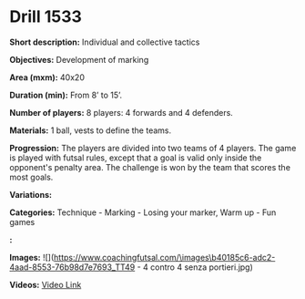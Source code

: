 # Drill 1533

**Short description:**
Individual and collective tactics

**Objectives:**
Development of marking

**Area (mxm):**
40x20

**Duration (min):**
From 8’ to 15’.

**Number of players:**
8 players: 4 forwards and 4 defenders.

**Materials:**
1 ball, vests to define the teams.

**Progression:**
The players are divided into two teams of 4 players. The game is played with futsal rules, except that a goal is valid only inside the opponent's penalty area. The challenge is won by the team that scores the most goals.

**Variations:**


**Categories:**
Technique - Marking - Losing your marker, Warm up - Fun games

**:**


**Images:**
![](https://www.coachingfutsal.com/\images\b40185c6-adc2-4aad-8553-76b98d7e7693_TT49 - 4 contro 4 senza portieri.jpg)

**Videos:**
[Video Link](https://www.youtube.com/embed/xgnyBm2fmXg)

